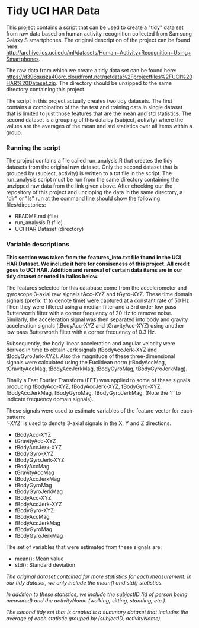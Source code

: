 # Tidy UCI HAR Data

This project contains a script that can be used to create a "tidy" data set from raw data based on human activity recognition collected from Samsung Galaxy S smartphones.
The original description of the project can be found here:  http://archive.ics.uci.edu/ml/datasets/Human+Activity+Recognition+Using+Smartphones.

The raw data from which we create a tidy data set can be found here:  https://d396qusza40orc.cloudfront.net/getdata%2Fprojectfiles%2FUCI%20HAR%20Dataset.zip.
The directory should be unzipped to the same directory containing this project.

The script in this project actually creates two tidy datasets.
The first contains a combination of the the test and training data in single dataset that is limited to just those features that are the mean and std statistics.
The second dataset is a grouping of this data by (subject, activity) where the values are the averages of the mean and std statistics over all items within a group.

### Running the script

The project contains a file called run_analysis.R that creates the tidy datasets from the original raw dataset.
Only the second dataset that is grouped by (subject, activity) is written to a txt file in the script.
The run_analysis script must be run from the same directory containing the unzipped raw data from the link given above.
After checking our the repository of this project and unzipping the data in the same directory, a "dir" or "ls" run at the command line should show the following files/directories:
* README.md (file)
* run_analysis.R (file)
* UCI HAR Dataset (directory)

### Variable descriptions
**This section was taken from the features_into.txt file found in the UCI HAR Dataset.  We include it here for consiseness of this project. All credit goes to UCI HAR.  Addition and removal of certain data items are in our tidy dataset or noted in italics below.**

The features selected for this database come from the accelerometer and gyroscope 3-axial raw signals tAcc-XYZ and tGyro-XYZ. These time domain signals (prefix 't' to denote time) were captured at a constant rate of 50 Hz. Then they were filtered using a median filter and a 3rd order low pass Butterworth filter with a corner frequency of 20 Hz to remove noise. Similarly, the acceleration signal was then separated into body and gravity acceleration signals (tBodyAcc-XYZ and tGravityAcc-XYZ) using another low pass Butterworth filter with a corner frequency of 0.3 Hz. 

Subsequently, the body linear acceleration and angular velocity were derived in time to obtain Jerk signals (tBodyAccJerk-XYZ and tBodyGyroJerk-XYZ). Also the magnitude of these three-dimensional signals were calculated using the Euclidean norm (tBodyAccMag, tGravityAccMag, tBodyAccJerkMag, tBodyGyroMag, tBodyGyroJerkMag). 

Finally a Fast Fourier Transform (FFT) was applied to some of these signals producing fBodyAcc-XYZ, fBodyAccJerk-XYZ, fBodyGyro-XYZ, fBodyAccJerkMag, fBodyGyroMag, fBodyGyroJerkMag. (Note the 'f' to indicate frequency domain signals). 

These signals were used to estimate variables of the feature vector for each pattern:  
'-XYZ' is used to denote 3-axial signals in the X, Y and Z directions.

* tBodyAcc-XYZ
* tGravityAcc-XYZ
* tBodyAccJerk-XYZ
* tBodyGyro-XYZ
* tBodyGyroJerk-XYZ
* tBodyAccMag
* tGravityAccMag
* tBodyAccJerkMag
* tBodyGyroMag
* tBodyGyroJerkMag
* fBodyAcc-XYZ
* fBodyAccJerk-XYZ
* fBodyGyro-XYZ
* fBodyAccMag
* fBodyAccJerkMag
* fBodyGyroMag
* fBodyGyroJerkMag

The set of variables that were estimated from these signals are: 

* mean(): Mean value
* std(): Standard deviation

*The original dataset contained far more statistics for each measurement.  In our tidy dataset, we only include the mean() and std() statistics.*

*In addition to these statistics, we include the subjectID (id of person being measured) and the activityName (walking, sitting, standing, etc.).*

*The second tidy set that is created is a summary dataset that includes the average of each statistic grouped by (subjectID, activityName).*